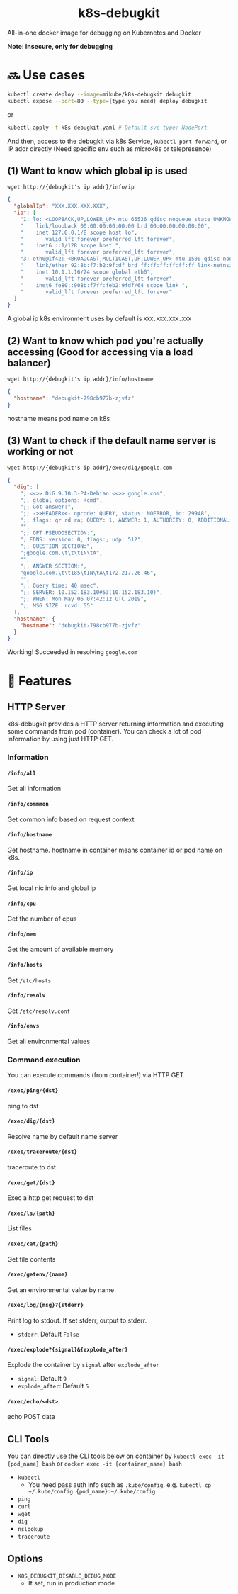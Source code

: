 <h1 align="center">k8s-debugkit</h1>

All-in-one docker image for debugging on Kubernetes and Docker

**Note: Insecure, only for debugging**


# :soon: Use cases
```sh
kubectl create deploy --image=mikube/k8s-debugkit debugkit
kubectl expose --port=80 --type={type you need} deploy debugkit
```

or

```sh
kubectl apply -f k8s-debugkit.yaml # Default svc type: NodePort
```

And then, access to the debugkit via k8s Service, `kubectl port-forward`, or IP addr directly (Need specific env such as microk8s or telepresence)


## (1) Want to know which global ip is used
```
wget http://{debugkit's ip addr}/info/ip
```

```json
{
  "globalIp": "XXX.XXX.XXX.XXX",
  "ip": [
    "1: lo: <LOOPBACK,UP,LOWER_UP> mtu 65536 qdisc noqueue state UNKNOWN group default qlen 1000",
    "    link/loopback 00:00:00:00:00:00 brd 00:00:00:00:00:00",
    "    inet 127.0.0.1/8 scope host lo",
    "       valid_lft forever preferred_lft forever",
    "    inet6 ::1/128 scope host ",
    "       valid_lft forever preferred_lft forever",
    "3: eth0@if42: <BROADCAST,MULTICAST,UP,LOWER_UP> mtu 1500 qdisc noqueue state UP group default ",
    "    link/ether 92:8b:f7:b2:9f:df brd ff:ff:ff:ff:ff:ff link-netnsid 0",
    "    inet 10.1.1.16/24 scope global eth0",
    "       valid_lft forever preferred_lft forever",
    "    inet6 fe80::908b:f7ff:feb2:9fdf/64 scope link ",
    "       valid_lft forever preferred_lft forever"
  ]
}
```
A global ip k8s environment uses by default is `XXX.XXX.XXX.XXX`


## (2) Want to know which pod you're actually accessing (Good for accessing via a load balancer)
```
wget http://{debugkit's ip addr}/info/hostname
```

```json
{
  "hostname": "debugkit-798cb977b-zjvfz"
}
```
hostname means pod name on k8s


## (3) Want to check if the default name server is working or not
```
wget http://{debugkit's ip addr}/exec/dig/google.com
```

```json
{
  "dig": [
    "; <<>> DiG 9.10.3-P4-Debian <<>> google.com",
    ";; global options: +cmd",
    ";; Got answer:",
    ";; ->>HEADER<<- opcode: QUERY, status: NOERROR, id: 29948",
    ";; flags: qr rd ra; QUERY: 1, ANSWER: 1, AUTHORITY: 0, ADDITIONAL: 1",
    "",
    ";; OPT PSEUDOSECTION:",
    "; EDNS: version: 0, flags:; udp: 512",
    ";; QUESTION SECTION:",
    ";google.com.\t\t\tIN\tA",
    "",
    ";; ANSWER SECTION:",
    "google.com.\t\t185\tIN\tA\t172.217.26.46",
    "",
    ";; Query time: 40 msec",
    ";; SERVER: 10.152.183.10#53(10.152.183.10)",
    ";; WHEN: Mon May 06 07:42:12 UTC 2019",
    ";; MSG SIZE  rcvd: 55"
  ],
  "hostname": {
    "hostname": "debugkit-798cb977b-zjvfz"
  }
}
```
Working! Succeeded in resolving `google.com`


# :trident: Features
## HTTP Server
k8s-debugkit provides a HTTP server returning information and executing some commands from pod (container).
You can check a lot of pod information by using just HTTP GET.

### Information
#### `/info/all`
Get all information

#### `/info/commmon`
Get common info based on request context

#### `/info/hostname`
Get hostname.
hostname in container means container id or pod name on k8s.

#### `/info/ip`
Get local nic info and global ip

#### `/info/cpu`
Get the number of cpus

#### `/info/mem`
Get the amount of available memory

#### `/info/hosts`
Get `/etc/hosts`

#### `/info/resolv`
Get `/etc/resolv.conf`

#### `/info/envs`
Get all environmental values

### Command execution
You can execute commands (from container!) via HTTP GET

#### `/exec/ping/{dst}`
ping to dst

#### `/exec/dig/{dst}`
Resolve name by default name server

#### `/exec/traceroute/{dst}`
traceroute to dst

#### `/exec/get/{dst}`
Exec a http get request to dst

#### `/exec/ls/{path}`
List files

#### `/exec/cat/{path}`
Get file contents

#### `/exec/getenv/{name}`
Get an environmental value by name

#### `/exec/log/{msg}?{stderr}`
Print log to stdout. If set stderr, output to stderr.

* `stderr`: Default `False`

#### `/exec/explode?{signal}&{explode_after}`
Explode the container by `signal` after `explode_after`

* `signal`: Default `9`
* `explode_after`: Default `5`

#### `/exec/echo/<dst>`
echo POST data


## CLI Tools
You can directly use the CLI tools below on container by `kubectl exec -it {pod_name} bash` or `docker exec -it {container_name} bash`

* `kubectl`
  * You need pass auth info such as `.kube/config`. e.g. `kubectl cp ~/.kube/config {pod_name}:~/.kube/config`
* `ping`
* `curl`
* `wget`
* `dig`
* `nslookup`
* `traceroute`


## Options
* `K8S_DEBUGKIT_DISABLE_DEBUG_MODE`
  * If set, run in production mode
